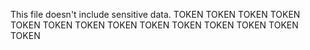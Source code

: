 This file doesn't include sensitive data.
TOKEN
TOKEN
TOKEN
TOKEN
TOKEN
TOKEN
TOKEN
TOKEN
TOKEN
TOKEN
TOKEN
TOKEN
TOKEN
TOKEN
